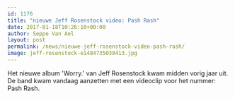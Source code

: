 ```yaml
---
id: 1176
title: "nieuwe Jeff Rosenstock video: Pash Rash"
date: 2017-01-18T10:26:10+00:00
author: Seppe Van Ael
layout: post
permalink: /news/nieuwe-jeff-rosenstock-video-pash-rash/
image: jeff-rosenstock-e1484735038413.jpg
---
```

Het nieuwe album 'Worry.' van Jeff Rosenstock kwam midden vorig jaar uit. De band kwam vandaag aanzetten met een videoclip voor het nummer: Pash Rash.

&nbsp;
